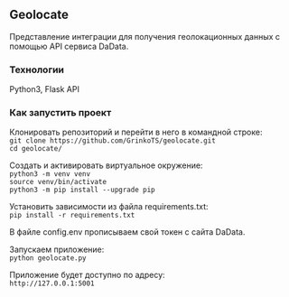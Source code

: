## Geolocate  
Представление интеграции для получения геолокационных данных с помощью API сервиса DaData.  
### Технологии  
Python3, Flask API
### Как запустить проект  

Клонировать репозиторий и перейти в него в командной строке:  
`git clone https://github.com/GrinkoTS/geolocate.git`  
`cd geolocate/`  

Создать и активировать виртуальное окружение:  
`python3 -m venv venv`  
`source venv/bin/activate`  
`python3 -m pip install --upgrade pip`  

Установить зависимости из файла requirements.txt:  
`pip install -r requirements.txt`  

В файле config.env прописываем свой токен с сайта DaData.

Запускаем приложение:  
`python geolocate.py`

Приложение будет доступно по адресу:  
`http://127.0.0.1:5001`



